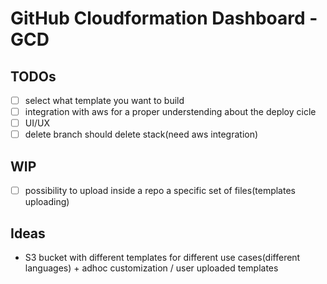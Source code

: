 # GitHub Cloudformation Dashboard - GCD

## TODOs
- [ ] select what template you want to build
- [ ] integration with aws for a proper understending about the deploy cicle
- [ ] UI/UX
- [ ] delete branch should delete stack(need aws integration)

## WIP
- [ ] possibility to upload inside a repo a specific set of files(templates uploading)

## Ideas
- S3 bucket with different templates for different use cases(different languages) + adhoc customization / user uploaded templates

